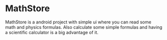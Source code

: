 # MathStore
MathStore is a android project with simple ui where you can read some math and physics formulas.
Also calculate some simple formulas and having a scientific calculator is a big advantage of it.
